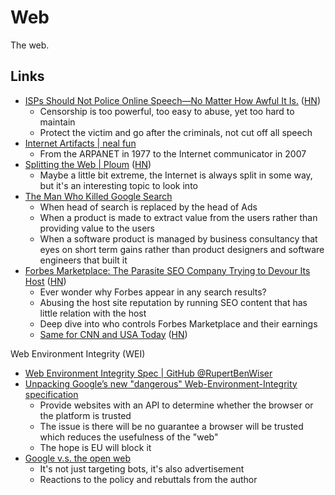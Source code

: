 # Web

The web.

## Links

- [ISPs Should Not Police Online Speech—No Matter How Awful It Is.](https://www.eff.org/deeplinks/2023/08/isps-should-not-police-online-speech-no-matter-how-awful-it)
  ([HN](https://news.ycombinator.com/item?id=37313349))
  - Censorship is too powerful, too easy to abuse, yet too hard to maintain
  - Protect the victim and go after the criminals, not cut off all speech
- [Internet Artifacts | neal fun](https://neal.fun/internet-artifacts/)
  - From the ARPANET in 1977 to the Internet communicator in 2007
- [Splitting the Web | Ploum](https://ploum.net/2023-08-01-splitting-the-web.html)
  ([HN](https://news.ycombinator.com/item?id=36955146))
  - Maybe a little bit extreme, the Internet is always split in some way, but
    it's an interesting topic to look into
- [The Man Who Killed Google Search](https://www.wheresyoured.at/the-men-who-killed-google/)
  - When head of search is replaced by the head of Ads
  - When a product is made to extract value from the users rather than providing
    value to the users
  - When a software product is managed by business consultancy that eyes on
    short term gains rather than product designers and software engineers that
    built it
- [Forbes Marketplace: The Parasite SEO Company Trying to Devour Its Host](https://larslofgren.com/forbes-marketplace/)
  ([HN](https://news.ycombinator.com/item?id=41590466))
  - Ever wonder why Forbes appear in any search results?
  - Abusing the host site reputation by running SEO content that has little
    relation with the host
  - Deep dive into who controls Forbes Marketplace and their earnings
  - [Same for CNN and USA Today](https://larslofgren.com/cnn-usa-today-forbes-marketplace/)
    ([HN](https://news.ycombinator.com/item?id=41670210))

Web Environment Integrity (WEI)

- [Web Environment Integrity Spec | GitHub @RupertBenWiser](https://github.com/RupertBenWiser/Web-Environment-Integrity/blob/main/explainer.md)
- [Unpacking Google’s new "dangerous" Web-Environment-Integrity specification](https://vivaldi.com/blog/googles-new-dangerous-web-environment-integrity-spec/)
  - Provide websites with an API to determine whether the browser or the
    platform is trusted
  - The issue is there will be no guarantee a browser will be trusted which
    reduces the usefulness of the "web"
  - The hope is EU will block it
- [Google v.s. the open web](https://interpeer.io/blog/2023/07/google-vs-the-open-web/)
  - It's not just targeting bots, it's also advertisement
  - Reactions to the policy and rebuttals from the author
